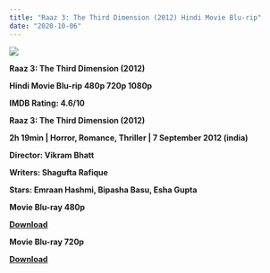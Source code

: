 ```yaml
---
title: "Raaz 3: The Third Dimension (2012) Hindi Movie Blu-rip"
date: "2020-10-06"
---
```


[**![](https://1.bp.blogspot.com/-jAVWkOCOiBw/XteBxAR4uHI/AAAAAAAACao/bdj_t9t5DLYEQIbgfPKqMpI69A3lwVYYQCLcBGAsYHQ/s1600/raaz3.jpg)**](https://1.bp.blogspot.com/-jAVWkOCOiBw/XteBxAR4uHI/AAAAAAAACao/bdj_t9t5DLYEQIbgfPKqMpI69A3lwVYYQCLcBGAsYHQ/s1600/raaz3.jpg)

 **Raaz 3: The Third Dimension (2012)**

**Hindi Movie Blu-rip 480p 720p 1080p**

**IMDB Rating: 4.6/10**

**Raaz 3: The Third Dimension (2012)**

**2h 19min | Horror, Romance, Thriller | 7 September 2012 (india)**

**Director: Vikram Bhatt**

**Writers: Shagufta Rafique**

**Stars: Emraan Hashmi, Bipasha Basu, Esha Gupta**

 **Movie Blu-ray 480p** 

**[Download](https://links.265bkt.xyz/lxi93213088/)** 

 **Movie Blu-ray 720p** 

**[Download](https://links.265bkt.xyz/lxi93213097/)**
